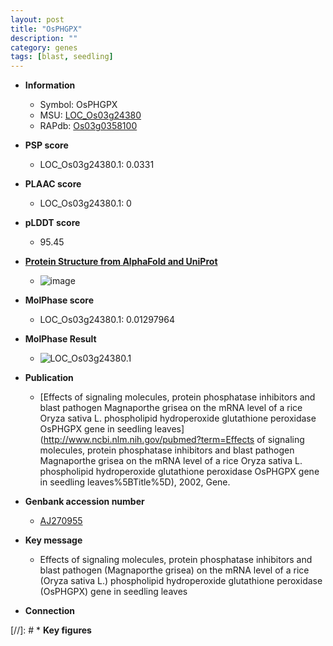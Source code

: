 ```yaml
---
layout: post
title: "OsPHGPX"
description: ""
category: genes
tags: [blast, seedling]
---
```


* **Information**  
    + Symbol: OsPHGPX  
    + MSU: [LOC_Os03g24380](http://rice.plantbiology.msu.edu/cgi-bin/ORF_infopage.cgi?orf=LOC_Os03g24380)  
    + RAPdb: [Os03g0358100](http://rapdb.dna.affrc.go.jp/viewer/gbrowse_details/irgsp1?name=Os03g0358100)  

* **PSP score**  
    + LOC_Os03g24380.1: 0.0331 

* **PLAAC score**  
    + LOC_Os03g24380.1: 0 

* **pLDDT score**
    + 95.45

* **[Protein Structure from AlphaFold and UniProt](https://www.uniprot.org/uniprotkb/Q10L56/entry#structure)**
    + ![image](https://ricepsp.github.io/images/Q1/AF-Q10L56-F1.png)

* **MolPhase score**
    + LOC_Os03g24380.1: 0.01297964

* **MolPhase Result**
    + ![LOC_Os03g24380.1](https://304243504.github.io/Pictures/LOC_Os03g/LOC_Os03g24380.1.png)

* **Publication**  
    + [Effects of signaling molecules, protein phosphatase inhibitors and blast pathogen Magnaporthe grisea on the mRNA level of a rice Oryza sativa L. phospholipid hydroperoxide glutathione peroxidase OsPHGPX gene in seedling leaves](http://www.ncbi.nlm.nih.gov/pubmed?term=Effects of signaling molecules, protein phosphatase inhibitors and blast pathogen Magnaporthe grisea on the mRNA level of a rice Oryza sativa L. phospholipid hydroperoxide glutathione peroxidase OsPHGPX gene in seedling leaves%5BTitle%5D), 2002, Gene.

* **Genbank accession number**  
    + [AJ270955](http://www.ncbi.nlm.nih.gov/nuccore/AJ270955)

* **Key message**  
    + Effects of signaling molecules, protein phosphatase inhibitors and blast pathogen (Magnaporthe grisea) on the mRNA level of a rice (Oryza sativa L.) phospholipid hydroperoxide glutathione peroxidase (OsPHGPX) gene in seedling leaves

* **Connection**  

[//]: # * **Key figures**  


